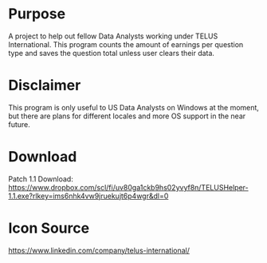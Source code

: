 # Purpose
A project to help out fellow Data Analysts working under TELUS International. This program counts the amount of earnings per question type and saves the question total unless user clears their data. 

# Disclaimer 
This program is only useful to US Data Analysts on Windows at the moment, but there are plans for different locales and more OS support in the near future.

# Download
Patch 1.1 Download: https://www.dropbox.com/scl/fi/uv80ga1ckb9hs02yvyf8n/TELUSHelper-1.1.exe?rlkey=ims6nhk4vw9jruekujt6p4wgr&dl=0

# Icon Source
https://www.linkedin.com/company/telus-international/
